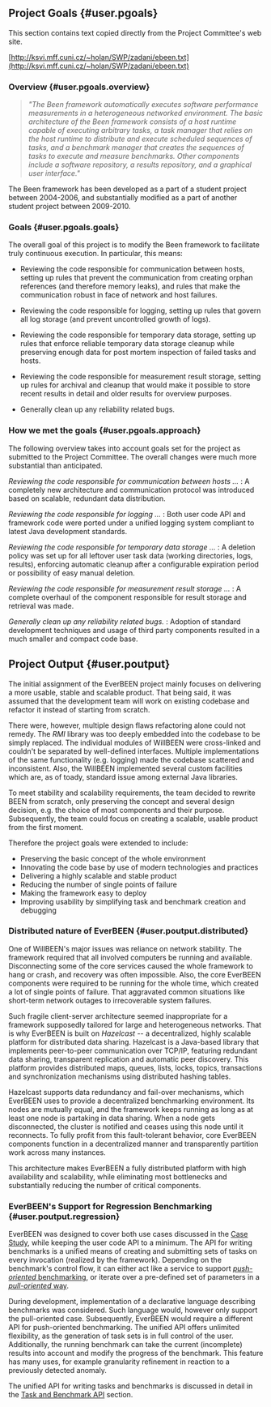 ## Project Goals {#user.pgoals}
This section contains text copied directly from the Project Committee's web site.

[http://ksvi.mff.cuni.cz/~holan/SWP/zadani/ebeen.txt](http://ksvi.mff.cuni.cz/~holan/SWP/zadani/ebeen.txt)

### Overview {#user.pgoals.overview}
> *"The Been framework automatically executes software performance measurements in a heterogeneous networked environment.  The basic architecture of the Been framework consists of a host runtime capable of executing arbitrary tasks, a task manager that relies on the host runtime to distribute and execute scheduled sequences of tasks, and a benchmark manager that creates the sequences of tasks to execute and measure benchmarks.  Other components include a software repository, a results repository, and a graphical user interface."*

The Been framework has been developed as a part of a student project between 2004-2006, and substantially modified as a part of another student project between 2009-2010.


### Goals {#user.pgoals.goals}
The overall goal of this project is to modify the Been framework to facilitate truly continuous execution. In particular, this means:

* Reviewing the code responsible for communication between hosts, setting up rules that prevent the communication from creating orphan references (and therefore memory leaks), and rules that make the communication robust in face of network and host failures.

* Reviewing the code responsible for logging, setting up rules that govern all log storage (and prevent uncontrolled growth of logs).

* Reviewing the code responsible for temporary data storage, setting up rules that enforce reliable temporary data storage cleanup while preserving enough data for post mortem inspection of failed tasks and hosts.

* Reviewing the code responsible for measurement result storage, setting up rules for archival and cleanup that would make it possible to store recent results in detail and older results for overview purposes.

* Generally clean up any reliability related bugs.

### How we met the goals {#user.pgoals.approach}

The following overview takes into account goals set for the project as submitted to the Project Committee. The overall changes were much more substantial than anticipated. 

*Reviewing the code responsible for communication between hosts ...*
:	A completely new architecture and communication protocol was introduced based on scalable, redundant data distribution.

*Reviewing the code responsible for logging ...*
:	Both user code API and framework code were ported under a unified logging system compliant to latest Java development standards.

*Reviewing the code responsible for temporary data storage ...*
:	A deletion policy was set up for all leftover user task data (working directories, logs, results), enforcing automatic cleanup after a configurable expiration period or possibility of easy manual deletion.

*Reviewing the code responsible for measurement result storage ...*
:	A complete overhaul of the component responsible for result storage and retrieval was made.

*Generally clean up any reliability related bugs.*
:	Adoption of standard development techniques and usage of third party components resulted in a much smaller and compact code base. 

## Project Output {#user.poutput}

The initial assignment of the EverBEEN project mainly focuses on delivering a more usable, stable and scalable product. That being said, it was assumed that the development team will work on existing codebase and refactor it instead of starting from scratch.

There were, however, multiple design flaws refactoring alone could not remedy. The *RMI* library was too deeply embedded into the codebase to be simply replaced. The individual modules of WillBEEN were cross-linked and couldn't be separated by well-defined interfaces. Multiple implementations of the same functionality (e.g. logging) made the codebase scattered and inconsistent. Also, the WillBEEN implemented several custom facilities which are, as of toady, standard issue among external Java libraries.

To meet stability and scalability requirements, the team decided to rewrite BEEN from scratch, only preserving the concept and several design decision, e.g. the choice of most components and their purpose. Subsequently, the team could focus on creating a scalable, usable product from the first moment.

Therefore the project goals were extended to include:

* Preserving the basic concept of the whole environment
* Innovating the code base by use of modern technologies and practices
* Delivering a highly scalable and stable product
* Reducing the number of single points of failure
* Making the framework easy to deploy
* Improving usability by simplifying task and benchmark creation and debugging

### Distributed nature of EverBEEN {#user.poutput.distributed}

One of WillBEEN's major issues was reliance on network stability. The framework required that all involved computers be running and available. Disconnecting some of the core services caused the whole framework to hang or crash, and recovery was often impossible. Also, the core EverBEEN components were required to be running for the whole time, which created a lot of single points of failure. That aggravated common situations like short-term network outages to irrecoverable system failures.

Such fragile client-server architecture seemed inappropriate for a framework supposedly tailored for large and heterogeneous networks. That is why EverBEEN is built on *Hazelcast* -- a decentralized, highly scalable platform for distributed data sharing. Hazelcast is a Java-based library that implements peer-to-peer communication over TCP/IP, featuring redundant data sharing, transparent replication and automatic peer discovery. This platform provides distributed maps, queues, lists, locks, topics, transactions and synchronization mechanisms using distributed hashing tables.

Hazelcast supports data redundancy and fail-over mechanisms, which EverBEEN uses to provide a decentralized benchmarking environment. Its nodes are mutually equal, and the framework keeps running as long as at least one node is partaking in data sharing. When a node gets disconnected, the cluster is notified and ceases using this node until it reconnects. To fully profit from this fault-tolerant behavior, core EverBEEN components function in a decentralized manner and transparently partition work across many instances.

This architecture makes EverBEEN a fully distributed platform with high availability and scalability, while eliminating most bottlenecks and substantially reducing the number of critical components.

### EverBEEN's Support for Regression Benchmarking {#user.poutput.regression}

EverBEEN was designed to cover both use cases discussed in the [Case Study](#user.study), while keeping the user code API to a minimum. The API for writing benchmarks is a unified means of creating and submitting sets of tasks on every invocation (realized by the framework). Depending on the benchmark's control flow, it can either act like a service to support [*push-oriented* benchmarking](#intro.study.push), or iterate over a pre-defined set of parameters in a [*pull-oriented* way](#intro.study.pull).

During development, implementation of a declarative language describing benchmarks was considered. Such language would, however only support the pull-oriented case. Subsequently, EverBEEN would require a different API for push-oriented benchmarking. The unified API offers unlimited flexibility, as the generation of task sets is in full control of the user. Additionally, the running benchmark can take the current (incomplete) results into account and modify the progress of the benchmark. This feature has many uses, for example granularity refinement in reaction to a previously detected anomaly.

The unified API for writing tasks and benchmarks is discussed in detail in the [Task and Benchmark API](#user.taskapi) section.
